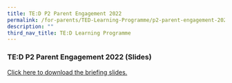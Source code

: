 ```yaml
---
title: TE:D P2 Parent Engagement 2022
permalink: /for-parents/TED-Learning-Programme/p2-parent-engagement-2022/
description: ""
third_nav_title: TE:D Learning Programme
---
```

### TE:D P2 Parent Engagement 2022 (Slides)

[Click here to download the briefing slides.](/files/tedl1.pdf)